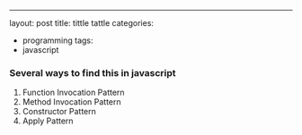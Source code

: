 --- 
layout: post
title: tittle tattle
categories:
- programming
tags:
- javascript

### Several ways to find this in javascript

1. Function Invocation Pattern
2. Method Invocation Pattern
3. Constructor Pattern
4. Apply Pattern
